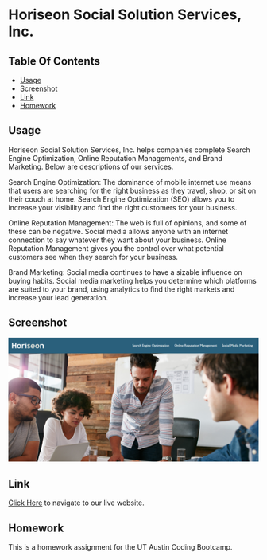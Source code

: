 # Horiseon Social Solution Services, Inc.

## Table Of Contents
* [Usage](#usage)
* [Screenshot](#screenshot)
* [Link](#link)
* [Homework](#homework)

## Usage

Horiseon Social Solution Services, Inc. helps companies complete Search Engine Optimization, Online Reputation Managements, and Brand Marketing.  Below are descriptions of our services.

Search Engine Optimization: The dominance of mobile internet use means that users are searching for the right business as they travel, shop, or sit on their couch at home. Search Engine Optimization (SEO) allows you to increase your visibility and find the right customers for your business.

Online Reputation Management: The web is full of opinions, and some of these can be negative. Social media allows anyone with an internet connection to say whatever they want about your business. Online Reputation Management gives you the control over what potential customers see when they search for your business.

Brand Marketing: Social media continues to have a sizable influence on buying habits. Social media marketing helps you determine which platforms are suited to your brand, using analytics to find the right markets and increase your lead generation.

## Screenshot

![Front Page Screenshot](./assets/images/front-page-screenshot.png)

## Link

[Click Here](https://jrod3323.github.io/Homework_1_Code_Refractor/) to navigate to our live website.

## Homework

This is a homework assignment for the UT Austin Coding Bootcamp.